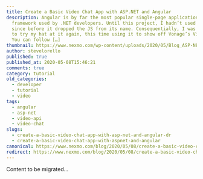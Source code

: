 ```yaml
---
title: Create a Basic Video Chat App with ASP.NET and Angular
description: Angular is by far the most popular single-page application (SPA)
  framework used by .NET developers. Until this project, I hadn’t used Angular
  since before it dropped the JS from its name. Consequentially, I was excited
  to try my hat at it again, this time using it to show off Vonage’s Video API.
  You can follow […]
thumbnail: https://www.nexmo.com/wp-content/uploads/2020/05/Blog_ASP-NET_Angular_1200x600.png
author: stevelorello
published: true
published_at: 2020-05-08T15:46:21
comments: true
category: tutorial
old_categories:
  - developer
  - tutorial
  - video
tags:
  - angular
  - asp-net
  - video-api
  - video-chat
slugs:
  - create-a-basic-video-chat-app-with-asp-net-and-angular-dr
  - create-a-basic-video-chat-app-with-aspnet-and-angular
canonical: https://www.nexmo.com/blog/2020/05/08/create-a-basic-video-chat-app-with-asp-net-and-angular-dr
redirect: https://www.nexmo.com/blog/2020/05/08/create-a-basic-video-chat-app-with-asp-net-and-angular-dr
---
```

Content to be migrated...